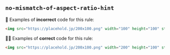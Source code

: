 ## `no-mismatch-of-aspect-ratio-hint`

:no_good: Examples of **incorrect** code for this rule:

```html
<img src="https://placehold.jp/200x100.png" width="100" height="100" style="width: 100%; height: auto;" />
```

:ok_woman: Examples of **correct** code for this rule:

```html
<img src="https://placehold.jp/200x100.png" width="200" height="100" style="width: 100%; height: auto;" />
```
